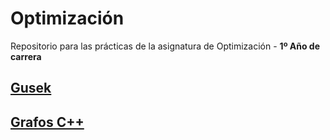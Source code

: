 # Optimización

Repositorio para las prácticas de la asignatura de Optimización - **1º Año de carrera**

## [Gusek](https://github.com/javiidiazglez/Optimizacion/tree/main/Gusek)

## [Grafos C++](https://github.com/javiidiazglez/Optimizacion/tree/main/Grafos)